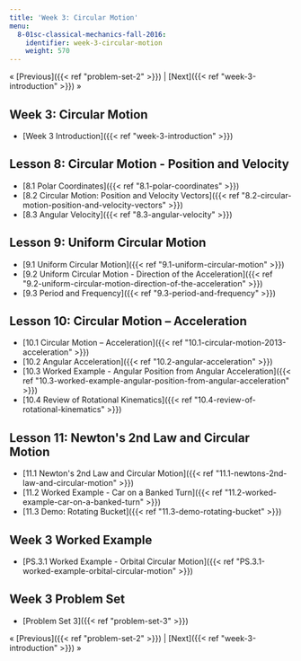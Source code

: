 ```yaml
---
title: 'Week 3: Circular Motion'
menu:
  8-01sc-classical-mechanics-fall-2016:
    identifier: week-3-circular-motion
    weight: 570
---
```

« [Previous]({{< ref "problem-set-2" >}}) | [Next]({{< ref "week-3-introduction" >}}) »

Week 3: Circular Motion
-----------------------

*   [Week 3 Introduction]({{< ref "week-3-introduction" >}})

Lesson 8: Circular Motion - Position and Velocity
-------------------------------------------------

*   [8.1 Polar Coordinates]({{< ref "8.1-polar-coordinates" >}})
*   [8.2 Circular Motion: Position and Velocity Vectors]({{< ref "8.2-circular-motion-position-and-velocity-vectors" >}})
*   [8.3 Angular Velocity]({{< ref "8.3-angular-velocity" >}})

Lesson 9: Uniform Circular Motion
---------------------------------

*   [9.1 Uniform Circular Motion]({{< ref "9.1-uniform-circular-motion" >}})
*   [9.2 Uniform Circular Motion - Direction of the Acceleration]({{< ref "9.2-uniform-circular-motion-direction-of-the-acceleration" >}})
*   [9.3 Period and Frequency]({{< ref "9.3-period-and-frequency" >}})

Lesson 10: Circular Motion – Acceleration
-----------------------------------------

*   [10.1 Circular Motion – Acceleration]({{< ref "10.1-circular-motion-2013-acceleration" >}})
*   [10.2 Angular Acceleration]({{< ref "10.2-angular-acceleration" >}})
*   [10.3 Worked Example - Angular Position from Angular Acceleration]({{< ref "10.3-worked-example-angular-position-from-angular-acceleration" >}})
*   [10.4 Review of Rotational Kinematics]({{< ref "10.4-review-of-rotational-kinematics" >}})

Lesson 11: Newton's 2nd Law and Circular Motion
-----------------------------------------------

*   [11.1 Newton's 2nd Law and Circular Motion]({{< ref "11.1-newtons-2nd-law-and-circular-motion" >}})
*   [11.2 Worked Example - Car on a Banked Turn]({{< ref "11.2-worked-example-car-on-a-banked-turn" >}})
*   [11.3 Demo: Rotating Bucket]({{< ref "11.3-demo-rotating-bucket" >}})

Week 3 Worked Example
---------------------

*   [PS.3.1 Worked Example - Orbital Circular Motion]({{< ref "PS.3.1-worked-example-orbital-circular-motion" >}})

Week 3 Problem Set
------------------

*   [Problem Set 3]({{< ref "problem-set-3" >}})

« [Previous]({{< ref "problem-set-2" >}}) | [Next]({{< ref "week-3-introduction" >}}) »